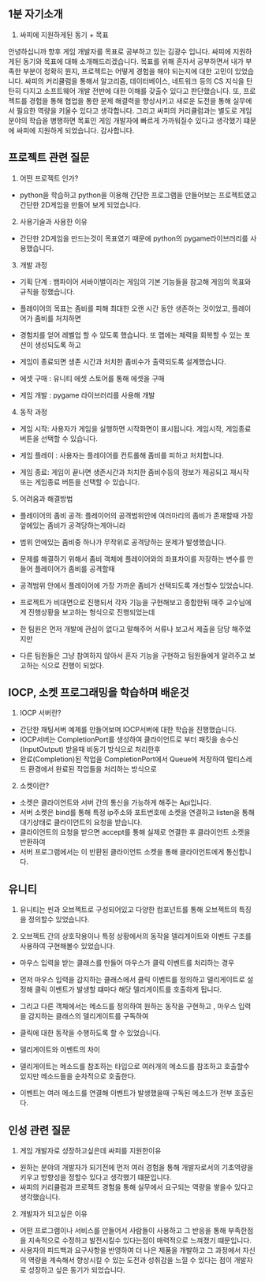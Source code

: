 ## 1분 자기소개 
1. 싸피에 지원하게된 동기 + 목표

안녕하십니까 향후 게임 개발자를 목표로 공부하고 있는 김광수 입니다. 싸피에 지원하게된 동기와 목표에 대해 소개해드리겠습니다.
목표를 위해 혼자서 공부하면서 내가 부족한 부분이 정확히 뭔지, 프로젝트는 어떻게 경험을 해야 되는지에 대한 고민이 있었습니다.
싸피의 커리큘럼을 통해서 알고리즘, 데이터베이스, 네트워크 등의 CS 지식을 탄탄히 다지고 소프트웨어 개발 전반에 대한 이해를 갖출수 있다고 판단했습니다.
또, 프로젝트를 경험을 통해 협업을 통한 문제 해결력을 향상시키고 새로운 도전을 통해 실무에서 필요한 역량을 키울수 있다고 생각합니다.
그리고 싸피의 커리큘럼과는 별도로 게임 분야의 학습을 병행하면 목표인 게임 개발자에 빠르게 가까워질수 있다고 생각했기 떄문에 싸피에 지원하게 되었습니다. 감사합니다.

## 프로젝트 관련 질문

1. 어떤 프로젝트 인가?
- python을 학습하고 python을 이용해 간단한 프로그램을 만들어보는 프로젝트였고 간단한 2D게임을 만들어 보게 되었습니다.

2. 사용기술과 사용한 이유
- 간단한 2D게임을 만드는것이 목표였기 때문에 python의 pygame라이브러리를 사용했습니다.

3. 개발 과정

- 기획 단계 : 뱀파이어 서바이벌이라는 게임의 기본 기능들을 참고해 게임의 목표와 규칙을 정했습니다.
- 플레이어의 목표는 좀비를 피해 최대한 오랜 시간 동안 생존하는 것이었고, 플레이어가 좀비를 처치하면 
- 경험치를 얻어 레벨업 할 수 있도록 했습니다. 또 맵에는 체력을 회복할 수 있는 포션이 생성되도록 하고
- 게임이 종료되면 생존 시간과 처치한 좀비수가 출력되도록 설계했습니다.

- 에셋 구매 : 유니티 에셋 스토어를 통해 에셋을 구매
 
- 게임 개발 : pygame 라이브러리를 사용해 개발

4. 동작 과정

- 게임 시작: 사용자가 게임을 실행하면 시작화면이 표시됩니다. 게임시작, 게임종료 버튼을 선택할 수 있습니다.

- 게임 플레이 : 사용자는 플레이어를 컨트롤해 좀비를 피하고 처치합니다. 

- 게임 종료: 게임이 끝나면 생존시간과 처치한 좀비수등의 정보가 제공되고 재시작 또는 게임종료 버튼을 선택할 수 있습니다.

5. 어려움과 해결방법

- 플레이어의 좀비 공격: 플레이어의 공격범위안에 여러마리의 좀비가 존재할때 가장 앞에있는 좀비가 공격당하는게아니라
- 범위 안에있는 좀비중 하나가 무작위로 공격당하는 문제가 발생했습니다.
- 문제를 해결하기 위해서 좀비 객체에 플레이어와의 좌표차이를 저장하는 변수를 만들어 플레이어가 좀비를 공격할때 
- 공격범위 안에서 플레이어에 가장 가까운 좀비가 선택되도록 개선할수 있었습니다.

- 프로젝트가 비대면으로 진행되서 각자 기능을 구현해보고 종합한뒤 매주 교수님에게 진행상황을 보고하는 형식으로 진행되었는데
- 한 팀원은 먼저 개발에 관심이 없다고 말해주어 서류나 보고서 제출을 담당 해주었지만
- 다른 팀원들은 그냥 참여하지 않아서 혼자 기능을 구현하고 팀원들에게 알려주고 보고하는 식으로 진행이 되었다.

## IOCP, 소켓 프로그래밍을 학습하며 배운것

1. IOCP 서버란?
- 간단한 채팅서버 예제를 만들어보며 IOCP서버에 대한 학습을 진행했습니다.
- IOCP서버는 CompletionPort를 생성하여 클라이언트로 부터 패킷을 송수신(InputOutput) 받을때 비동기 방식으로 처리한후
- 완료(Completion)된 작업을 CompletionPort에서 Queue에 저장하여 멀티스레드 환경에서 완료된 작업들을 처리하는 방식으로

2. 소켓이란?
- 소켓은 클라이언트와 서버 간의 통신을 가능하게 해주는 Api입니다.
- 서버 소켓은 bind를 통해 특정 ip주소와 포트번호에 소켓을 연결하고 listen을 통해 대기상태로 클라이언트의 요청을 받습니다.
- 클라이언트의 요청을 받으면 accept를 통해 실제로 연결한 후 클라이언트 소켓을 반환하여
- 서버 프로그램에서는 이 반환된 클라이언트 소켓을 통해 클라이언트에게 통신합니다.

## 유니티

1. 유니티는 씬과 오브젝트로 구성되어있고 다양한 컴포넌트를 통해 오브젝트의 특징을 정의할수 있었습니다.

2. 오브젝트 간의 상호작용이나 특정 상황에서의 동작을 델리게이트와 이벤트 구조를 사용하여 구현해볼수 있었습니다.
- 마우스 입력을 받는 클래스를 만들어 마우스가 클릭 이벤트를 처리하는 경우
- 먼저 마우스 입력을 감지하는 클래스에서 클릭 이벤트를 정의하고 델리게이트로 설정해 클릭 이벤트가 발생할 떄마다 해당 델리게이트를 호출하게 됩니다.
- 그리고 다른 객체에서는 메소드를 정의하여 원하는 동작을 구현하고 , 마우스 입력을 감지하는 클래스의 델리게이트를 구독하여 
- 클릭에 대한 동작을 수행하도록 할 수 있었습니다.

- 델리게이트와 이벤트의 차이
- 델리게이트는 메소드를 참조하는 타입으로 여러개의 메소드를 참조하고 호출할수 있지만 메소드들을 순차적으로 호출한다.
- 이벤트는 여러 메소드를 연결해 이벤트가 발생했을때 구독된 메소드가 전부 호출된다.


## 인성 관련 질문
1. 게임 개발자로 성장하고싶은데 싸피를 지원한이유
- 원하는 분야의 개발자가 되기전에 먼저 여러 경험을 통해 개발자로서의 기초역량을 키우고 방향성을 정할수 있다고 생각했기 떄문입니다.
- 싸피의 커리큘럼과 프로젝트 경험을 통해 실무에서 요구되는 역량을 쌓을수 있다고 생각했습니다.

2. 개발자가 되고싶은 이유
- 어떤 프로그램이나 서비스를 만들어서 사람들이 사용하고 그 반응을 통해 부족한점을 지속적으로 수정하고 발전시킬수 있다는점이 매력적으로 느껴졌기 떄문입니다.
- 사용자의 피드백과 요구사항을 반영하여 더 나은 제품을 개발하고 그 과정에서 자신의 역량을 계속해서 향상시킬 수 있는 도전과 성취감을 느낄 수 있다는 점이 개발자로 성장하고 싶은 동기가 되었습니다.
